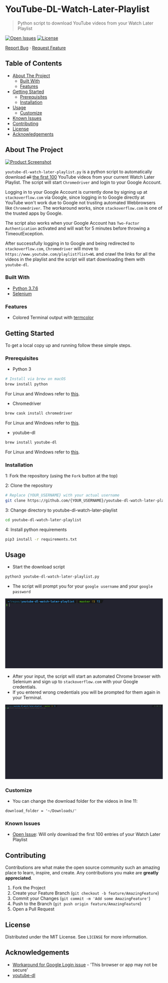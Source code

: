# YouTube-DL-Watch-Later-Playlist <!-- omit in toc -->

> Python script to download YouTube videos from your Watch Later Playlist

[![Open Issues](https://badgen.net/github/open-issues/longpdo/youtube-dl-watch-later-playlist)](https://github.com/longpdo/youtube-dl-watch-later-playlist/issues)
[![License](https://badgen.net/github/license/longpdo/youtube-dl-watch-later-playlist)](LICENSE)

[Report Bug](https://github.com/longpdo/youtube-dl-watch-later-playlist/issues) · [Request Feature](https://github.com/longpdo/youtube-dl-watch-later-playlist/issues)

<!-- TABLE OF CONTENTS -->
## Table of Contents <!-- omit in toc -->

* [About The Project](#about-the-project)
  * [Built With](#built-with)
  * [Features](#features)
* [Getting Started](#getting-started)
  * [Prerequisites](#prerequisites)
  * [Installation](#installation)
* [Usage](#usage)
  * [Customize](#customize)
* [Known Issues](#known-issues)
* [Contributing](#contributing)
* [License](#license)
* [Acknowledgements](#acknowledgements)

<!-- ABOUT THE PROJECT -->
## About The Project

[![Product Screenshot][product-screenshot]](https://github.com/longpdo/youtube-dl-watch-later-playlist/)

`youtube-dl-watch-later-playlist.py` is a python script to automatically download ~~all~~ [the first 100](#known-issues) YouTube videos from your current Watch Later Playlist. The script will start `Chromedriver` and login to your Google Account. 

Logging in to your Google Account is currently done by signing up at `stackoverflow.com` via Google, since logging in to Google directly at YouTube won't work due to Google not trusting automated Webbrowsers like `Chromedriver`. The workaround works, since `stackoverflow.com` is one of the trusted apps by Google.

The script also works when your Google Account has `Two-Factor Authentication` activated and will wait for 5 minutes before throwing a TimeoutException.

After successfully logging in to Google and being redirected to `stackoverflow.com`, `Chromedriver` will move to `https://www.youtube.com/playlist?list=WL` and crawl the links for all the videos in the playlist and the script will start downloading them with `youtube-dl`.

### Built With

* [Python 3.7.6](https://www.python.org/downloads/)
* [Selenium](https://pypi.org/project/selenium/)

### Features

* Colored Terminal output with [termcolor](https://pypi.org/project/termcolor/)

<!-- GETTING STARTED -->
## Getting Started

To get a local copy up and running follow these simple steps.

### Prerequisites

* Python 3

```sh
# Install via brew on macOS
brew install python
```

For Linux and Windows refer to [this](https://realpython.com/installing-python/).

* Chromedriver

```sh
brew cask install chromedriver
```

For Linux and Windows refer to [this](https://sites.google.com/a/chromium.org/chromedriver/downloads).

* youtube-dl

```sh
brew install youtube-dl
```

For Linux and Windows refer to [this](http://ytdl-org.github.io/youtube-dl/download.html).

### Installation

1: Fork the repository (using the `Fork` button at the top)

2: Clone the repository

```sh
# Replace {YOUR_USERNAME} with your actual username
git clone https://github.com/{YOUR_USERNAME}/youtube-dl-watch-later-playlist.git
```

3: Change directory to youtube-dl-watch-later-playlist

```sh
cd youtube-dl-watch-later-playlist
```

4: Install python requirements

```sh
pip3 install -r requirements.txt
```

<!-- USAGE EXAMPLES -->
## Usage

* Start the download script

```sh
python3 youtube-dl-watch-later-playlist.py
```

* The script will prompt you for your `google username` and your `google password`

![Usage Input Screenshot][usage-input-screenshot]

* After your input, the script will start an automated Chrome browser with Selenium and sign up to `stackoverflow.com` with your Google credentials.
* If you entered wrong credentials you will be prompted for them again in your Terminal.

![Usage Wrong Input Screenshot][usage-wrong-input-screenshot]

### Customize

* You can change the download folder for the videos in line 11:

```text
download_folder = '~/Downloads/'
```

### Known Issues

* [Open Issue](https://github.com/longpdo/youtube-dl-watch-later-playlist/issues/1#issue-755254593): Will only download the first 100 entries of your Watch Later Playlist

<!-- CONTRIBUTING -->
## Contributing

Contributions are what make the open source community such an amazing place to learn, inspire, and create. Any contributions you make are **greatly appreciated**.

1. Fork the Project
2. Create your Feature Branch (`git checkout -b feature/AmazingFeature`)
3. Commit your Changes (`git commit -m 'Add some AmazingFeature'`)
4. Push to the Branch (`git push origin feature/AmazingFeature`)
5. Open a Pull Request

<!-- LICENSE -->
## License

Distributed under the MIT License. See `LICENSE` for more information.

<!-- ACKNOWLEDGEMENTS -->
## Acknowledgements

* [Workaround for Google Login issue](https://gist.github.com/ikegami-yukino/51b247080976cb41fe93#gistcomment-3181443) - 'This browser or app may not be secure'
* [youtube-dl](http://ytdl-org.github.io/youtube-dl/)

<!-- MARKDOWN LINKS & IMAGES -->
[product-screenshot]: images/example.gif
[usage-input-screenshot]: images/example_input.gif
[usage-wrong-input-screenshot]: images/example_wrong_input.gif
